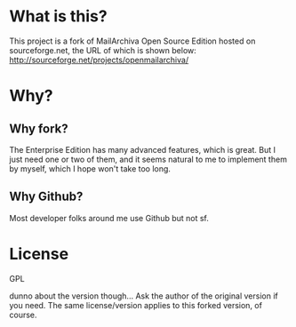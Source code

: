 # What is this?

This project is a fork of MailArchiva Open Source Edition hosted on sourceforge.net, the URL of which is shown below:
http://sourceforge.net/projects/openmailarchiva/

# Why?

## Why fork?

The Enterprise Edition has many advanced features, which is great. But I just need one or two of them, and it seems natural to me to implement them by myself, which I hope won't take too long.

## Why Github?

Most developer folks around me use Github but not sf.

# License

GPL

dunno about the version though... Ask the author of the original version if you need. The same license/version applies to this forked version, of course.
